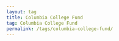 ```yaml
---
layout: tag
title: Columbia College Fund
tag: Columbia College Fund
permalink: /tags/columbia-college-fund/
---
```

